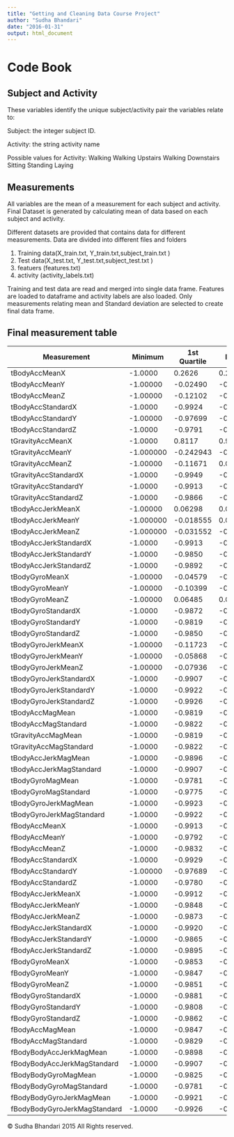 ```yaml
---
title: "Getting and Cleaning Data Course Project" 
author: "Sudha Bhandari"
date: "2016-01-31"
output: html_document
---
```


Code Book
========================================

## Subject and Activity

These variables identify the unique subject/activity pair the variables relate to:

Subject: the integer subject ID.

Activity: the string activity name

Possible values for Activity:
  Walking
  Walking Upstairs
  Walking Downstairs
  Sitting
  Standing
  Laying
  
## Measurements
All variables are the mean of a measurement for each subject and activity. Final Dataset is generated by calculating mean of data based on each subject and activity.

Different datasets are provided that contains data for different measurements. Data are divided into different files and folders

1. Training data(X_train.txt, Y_train.txt,subject_train.txt )
2. Test data(X_test.txt, Y_test.txt,subject_test.txt )
3. featuers (features.txt)
4. activity (activity_labels.txt)

Training and test data are read and merged into single data frame. Features are loaded to dataframe and activity labels are also loaded. Only measurements relating mean and Standard deviation are selected to create final data frame.

## Final measurement table

|Measurement|Minimum|1st Quartile|Median|Mean|3rd Quartile|Maximum|
|---|---|---|---|---|---|---|
|tBodyAccMeanX|-1.0000  | 0.2626  | 0.2772  | 0.2743  | 0.2884  | 1.0000  |
|tBodyAccMeanY|-1.00000  |-0.02490  |-0.01716  |-0.01774  |-0.01062  | 1.00000  |
|tBodyAccMeanZ|-1.00000  |-0.12102  |-0.10860  |-0.10892  |-0.09759  | 1.00000  |
|tBodyAccStandardX|-1.0000  |-0.9924  |-0.9430  |-0.6078  |-0.2503  | 1.0000  |
|tBodyAccStandardY|-1.00000  |-0.97699  |-0.83503  |-0.51019  |-0.05734  | 1.00000  |
|tBodyAccStandardZ|-1.0000  |-0.9791  |-0.8508  |-0.6131  |-0.2787  | 1.0000  |
|tGravityAccMeanX|-1.0000  | 0.8117  | 0.9218  | 0.6692  | 0.9547  | 1.0000  |
|tGravityAccMeanY|-1.000000  |-0.242943  |-0.143551  | 0.004039  | 0.118905  | 1.000000  |
|tGravityAccMeanZ|-1.00000  |-0.11671  | 0.03680  | 0.09215  | 0.21621  | 1.00000  |
|tGravityAccStandardX|-1.0000  |-0.9949  |-0.9819  |-0.9652  |-0.9615  | 1.0000  |
|tGravityAccStandardY|-1.0000  |-0.9913  |-0.9759  |-0.9544  |-0.9464  | 1.0000  |
|tGravityAccStandardZ|-1.0000  |-0.9866  |-0.9665  |-0.9389  |-0.9296  | 1.0000  |
|tBodyAccJerkMeanX|-1.00000  | 0.06298  | 0.07597  | 0.07894  | 0.09131  | 1.00000  |
|tBodyAccJerkMeanY|-1.000000  |-0.018555  | 0.010753  | 0.007948  | 0.033538  | 1.000000  |
|tBodyAccJerkMeanZ|-1.000000  |-0.031552  |-0.001159  |-0.004675  | 0.024578  | 1.000000  |
|tBodyAccJerkStandardX|-1.0000  |-0.9913  |-0.9513  |-0.6398  |-0.2912  | 1.0000  |
|tBodyAccJerkStandardY|-1.0000  |-0.9850  |-0.9250  |-0.6080  |-0.2218  | 1.0000  |
|tBodyAccJerkStandardZ|-1.0000  |-0.9892  |-0.9543  |-0.7628  |-0.5485  | 1.0000  |
|tBodyGyroMeanX|-1.00000  |-0.04579  |-0.02776  |-0.03098  |-0.01058  | 1.00000  |
|tBodyGyroMeanY|-1.00000  |-0.10399  |-0.07477  |-0.07472  |-0.05110  | 1.00000  |
|tBodyGyroMeanZ|-1.00000  | 0.06485  | 0.08626  | 0.08836  | 0.11044  | 1.00000  |
|tBodyGyroStandardX|-1.0000  |-0.9872  |-0.9016  |-0.7212  |-0.4822  | 1.0000  |
|tBodyGyroStandardY|-1.0000  |-0.9819  |-0.9106  |-0.6827  |-0.4461  | 1.0000  |
|tBodyGyroStandardZ|-1.0000  |-0.9850  |-0.8819  |-0.6537  |-0.3379  | 1.0000  |
|tBodyGyroJerkMeanX|-1.00000  |-0.11723  |-0.09824  |-0.09671  |-0.07930  | 1.00000  |
|tBodyGyroJerkMeanY|-1.00000  |-0.05868  |-0.04056  |-0.04232  |-0.02521  | 1.00000  |
|tBodyGyroJerkMeanZ|-1.00000  |-0.07936  |-0.05455  |-0.05483  |-0.03168  | 1.00000  |
|tBodyGyroJerkStandardX|-1.0000  |-0.9907  |-0.9348  |-0.7313  |-0.4865  | 1.0000  |
|tBodyGyroJerkStandardY|-1.0000  |-0.9922  |-0.9548  |-0.7861  |-0.6268  | 1.0000  |
|tBodyGyroJerkStandardZ|-1.0000  |-0.9926  |-0.9503  |-0.7399  |-0.5097  | 1.0000  |
|tBodyAccMagMean|-1.0000  |-0.9819  |-0.8746  |-0.5482  |-0.1201  | 1.0000  |
|tBodyAccMagStandard|-1.0000  |-0.9822  |-0.8437  |-0.5912  |-0.2423  | 1.0000  |
|tGravityAccMagMean|-1.0000  |-0.9819  |-0.8746  |-0.5482  |-0.1201  | 1.0000  |
|tGravityAccMagStandard|-1.0000  |-0.9822  |-0.8437  |-0.5912  |-0.2423  | 1.0000  |
|tBodyAccJerkMagMean|-1.0000  |-0.9896  |-0.9481  |-0.6494  |-0.2956  | 1.0000  |
|tBodyAccJerkMagStandard|-1.0000  |-0.9907  |-0.9288  |-0.6278  |-0.2733  | 1.0000  |
|tBodyGyroMagMean|-1.0000  |-0.9781  |-0.8223  |-0.6052  |-0.2454  | 1.0000  |
|tBodyGyroMagStandard|-1.0000  |-0.9775  |-0.8259  |-0.6625  |-0.3940  | 1.0000  |
|tBodyGyroJerkMagMean|-1.0000  |-0.9923  |-0.9559  |-0.7621  |-0.5499  | 1.0000  |
|tBodyGyroJerkMagStandard|-1.0000  |-0.9922  |-0.9403  |-0.7780  |-0.6093  | 1.0000  |
|fBodyAccMeanX|-1.0000  |-0.9913  |-0.9456  |-0.6228  |-0.2646  | 1.0000  |
|fBodyAccMeanY|-1.0000  |-0.9792  |-0.8643  |-0.5375  |-0.1032  | 1.0000  |
|fBodyAccMeanZ|-1.0000  |-0.9832  |-0.8954  |-0.6650  |-0.3662  | 1.0000  |
|fBodyAccStandardX|-1.0000  |-0.9929  |-0.9416  |-0.6034  |-0.2493  | 1.0000  |
|fBodyAccStandardY|-1.00000  |-0.97689  |-0.83261  |-0.52842  |-0.09216  | 1.00000  |
|fBodyAccStandardZ|-1.0000  |-0.9780  |-0.8398  |-0.6179  |-0.3023  | 1.0000  |
|fBodyAccJerkMeanX|-1.0000  |-0.9912  |-0.9516  |-0.6567  |-0.3270  | 1.0000  |
|fBodyAccJerkMeanY|-1.0000  |-0.9848  |-0.9257  |-0.6290  |-0.2638  | 1.0000  |
|fBodyAccJerkMeanZ|-1.0000  |-0.9873  |-0.9475  |-0.7436  |-0.5133  | 1.0000  |
|fBodyAccJerkStandardX|-1.0000  |-0.9920  |-0.9562  |-0.6550  |-0.3203  | 1.0000  |
|fBodyAccJerkStandardY|-1.0000  |-0.9865  |-0.9280  |-0.6122  |-0.2361  | 1.0000  |
|fBodyAccJerkStandardZ|-1.0000  |-0.9895  |-0.9590  |-0.7809  |-0.5903  | 1.0000  |
|fBodyGyroMeanX|-1.0000  |-0.9853  |-0.8917  |-0.6721  |-0.3837  | 1.0000  |
|fBodyGyroMeanY|-1.0000  |-0.9847  |-0.9197  |-0.7062  |-0.4735  | 1.0000  |
|fBodyGyroMeanZ|-1.0000  |-0.9851  |-0.8877  |-0.6442  |-0.3225  | 1.0000  |
|fBodyGyroStandardX|-1.0000  |-0.9881  |-0.9053  |-0.7386  |-0.5225  | 1.0000  |
|fBodyGyroStandardY|-1.0000  |-0.9808  |-0.9061  |-0.6742  |-0.4385  | 1.0000  |
|fBodyGyroStandardZ|-1.0000  |-0.9862  |-0.8915  |-0.6904  |-0.4168  | 1.0000  |
|fBodyAccMagMean|-1.0000  |-0.9847  |-0.8755  |-0.5860  |-0.2173  | 1.0000  |
|fBodyAccMagStandard|-1.0000  |-0.9829  |-0.8547  |-0.6595  |-0.3823  | 1.0000  |
|fBodyBodyAccJerkMagMean|-1.0000  |-0.9898  |-0.9290  |-0.6208  |-0.2600  | 1.0000  |
|fBodyBodyAccJerkMagStandard|-1.0000  |-0.9907  |-0.9255  |-0.6401  |-0.3082  | 1.0000  |
|fBodyBodyGyroMagMean|-1.0000  |-0.9825  |-0.8756  |-0.6974  |-0.4514  | 1.0000  |
|fBodyBodyGyroMagStandard|-1.0000  |-0.9781  |-0.8275  |-0.7000  |-0.4713  | 1.0000  |
|fBodyBodyGyroJerkMagMean|-1.0000  |-0.9921  |-0.9453  |-0.7798  |-0.6122  | 1.0000  |
|fBodyBodyGyroJerkMagStandard|-1.0000  |-0.9926  |-0.9382  |-0.7922  |-0.6437  | 1.0000  |

   
© Sudha Bhandari 2015 All Rights reserved.
